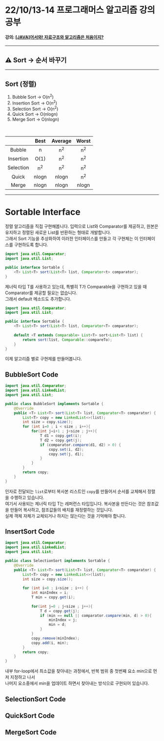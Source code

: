 # 22/10/13-14 프로그래머스 알고리즘 강의 공부
#### 강의: [[JAVA]어서와! 자료구조와 알고리즘은 처음이지?](https://school.programmers.co.kr/learn/courses/13577)
***

## ⚠ Sort &rarr; 순서 바꾸기

*** 

## Sort (정렬)

1. Bubble Sort      &rarr; O(n<sup>2</sup>)
2. Insertion Sort   &rarr; O(n<sup>2</sup>)
3. Selection Sort   &rarr; O(n<sup>2</sup>)
4. Quick Sort       &rarr; O(nlogn)
5. Merge Sort       &rarr; O(nlogn)

<br>

|           |  Best   | Average |  Worst   | 
|:---------:|:-------:|:-------:|:--------:|
|  Bubble   |    n    | n<sup>2 | n<sup>2  |  
| Insertion |  O(1)   | n<sup>2 | n<sup>2  |    
| Selection | n<sup>2 | n<sup>2 | n<sup>2  |    
|   Quick   |  nlogn  |  nlogn  | n<sup>2  | 
|   Merge   |  nlogn  |  nlogn  | nlogn    |   

*** 

# Sortable Interface
정렬 알고리즘을 직접 구현해봅니다.
입력으로 List와 Comparator를 제공하고, 원본은 유지하고 정렬된 새로운 List를 반환하는 형태로 개발합니다. <br>
그래서 Sort 기능을 추상화하여 이러한 인터페이스를 만들고 각 구현체는 이 인터페이스를 구현하도록 합니다. <br>

```java
import java.util.Comparator;
import java.util.List;

public interface Sortable {
    <T> List<T> sort(List<T> list, Comparator<t> comparator);
}
```

제너릭 타입 T를 사용하고 있는데, 특별히 T가 Comparable을 구현하고 있을 때 Comparator를 제공할 필요는 없습니다. <br>
그래서 default 메소드도 추가합니다.

```java
import java.util.Comparator;
import java.util.List;

public interface Sortable {
    <T> List<T> sort(List<T> list, Comparator<T> comparator);
    
    default <T extends Comparable> List<T> sort<List<T> list) {
        return sort(list, Comparable::compareTo);
    }
}
```
이제 알고리즘 별로 구현제를 만들어봅니다.
## BubbleSort Code
```java
import java.util.Comparator;
import java.util.LinkedList;
import java.util.List;

public class BubbleSort implements Sortable {
    @Override
    public <T> List<T> sort(List<T> list, Comparator<T> comparator) {
        List<T> copy = new LinkedList<>(list);
        int size = copy.size();
        for (int i=0 ; i < size ; i++){
            for(int j=i+1 ; j<size ; j++){
                T d1 = copy.get(i);
                T d2 = copy.get(j);
                if (comparator.compare(d1, d2) > 0) {
                    copy.set(i, d2);
                    copy.set(j, d1);
                }
            }
        }
        return copy;
    }
}
```
인자로 전달되는 `list`로부터 복사본 리스트인 `copy`를 만들어서 순서를 교체해서 정렬을 수행하고 있습니다. <br>
여기서 사용되는 제너릭 타입 T는 레퍼런스 타입입니다. 복사본을 만든다는 것은 참조값을 만들어 복사하고, 참조값들의 배치를 재정렬하는 것입니다.<br>
실제 객체 자체가 교체되거나 하지는 않는다는 것을 기억해야 합니다.<br>
## InsertSort Code
```java
import java.util.Comparator;
import java.util.LinkedList;
import java.util.List;

public class SelectionSort implements Sortable {
    @Override 
    public <T> List<T> sort(List<T> list, Comparator<T> comparator) {
        List<T> copy = new LinkedList<>(list);
        int size = copy.size();
        
        for (int i=0 ; i<size ; i++) {
            int minIndex = i;
            T min = copy.get(i);
            
            for(int j=0 ; j<size ; j++){
                T d = copy.get(j);
                if (min == null || comparator.compare(min, d) > 0){
                    minIndex = j;
                    min = d;
                }
            }
            copy.remove(minIndex);
            copy.add(i, min);
        }
        return copy;
    }
}
```
내부 for-loop에서 최소값을 찾아내는 과정에서, 반복 범위 중 첫번째 요소 min으로 먼저 지정하고 나서 <br>
나머지 요소중에서 min을 업데이트 하면서 찾아내는 방식으로 구현되어 있습니다.

## SelectionSort Code

## QuickSort Code

## MergeSort Code

